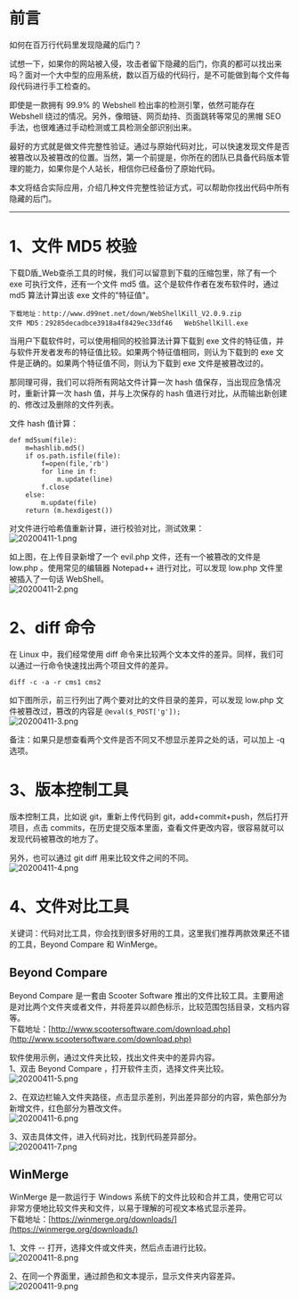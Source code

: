 
# 前言
如何在百万行代码里发现隐藏的后门？

试想一下，如果你的网站被入侵，攻击者留下隐藏的后门，你真的都可以找出来吗？面对一个大中型的应用系统，数以百万级的代码行，是不可能做到每个文件每段代码进行手工检查的。

即使是一款拥有 99.9% 的 Webshell 检出率的检测引擎，依然可能存在 Webshell 绕过的情况。另外，像暗链、网页劫持、页面跳转等常见的黑帽 SEO 手法，也很难通过手动检测或工具检测全部识别出来。

最好的方式就是做文件完整性验证。通过与原始代码对比，可以快速发现文件是否被篡改以及被篡改的位置。当然，第一个前提是，你所在的团队已具备代码版本管理的能力，如果你是个人站长，相信你已经备份了原始代码。

本文将结合实际应用，介绍几种文件完整性验证方式，可以帮助你找出代码中所有隐藏的后门。

---


# 1、文件 MD5 校验
下载D盾_Web查杀工具的时候，我们可以留意到下载的压缩包里，除了有一个 exe 可执行文件，还有一个文件 md5 值。这个是软件作者在发布软件时，通过 md5 算法计算出该 exe 文件的"特征值"。
```
下载地址：http://www.d99net.net/down/WebShellKill_V2.0.9.zip
文件 MD5：29285decadbce3918a4f8429ec33df46   WebShellKill.exe
```

当用户下载软件时，可以使用相同的校验算法计算下载到 exe 文件的特征值，并与软件开发者发布的特征值比较。如果两个特征值相同，则认为下载到的 exe 文件是正确的。如果两个特征值不同，则认为下载到 exe 文件是被篡改过的。

那同理可得，我们可以将所有网站文件计算一次 hash 值保存，当出现应急情况时，重新计算一次 hash 值，并与上次保存的 hash 值进行对比，从而输出新创建的、修改过及删除的文件列表。

文件 hash 值计算：
```
def md5sum(file):
    m=hashlib.md5()
    if os.path.isfile(file):
        f=open(file,'rb')
        for line in f:
            m.update(line)
        f.close
    else:
        m.update(file)
    return (m.hexdigest())
```

对文件进行哈希值重新计算，进行校验对比，测试效果：<br />![20200411-1.png](_img\05-应急响应/1656915115621-6362ee97-4800-434c-8117-9cf60bea6a4d.png)

如上图，在上传目录新增了一个 evil.php 文件，还有一个被篡改的文件是 low.php 。使用常见的编辑器 Notepad++ 进行对比，可以发现 low.php 文件里被插入了一句话 WebShell。<br />![20200411-2.png](_img\05-应急响应/1656915123087-cbefa652-b98a-4d39-b035-6bfb7b2c84e8.png)


# 2、diff 命令
在 Linux 中，我们经常使用 diff 命令来比较两个文本文件的差异。同样，我们可以通过一行命令快速找出两个项目文件的差异。

```
diff -c -a -r cms1 cms2
```

如下图所示，前三行列出了两个要对比的文件目录的差异，可以发现 low.php 文件被篡改过，篡改的内容是 `@eval($_POST['g']);`<br />![20200411-3.png](_img\05-应急响应/1656915128121-8e1750bf-f5a8-4ece-be7a-71429a19a109.png)

备注：如果只是想查看两个文件是否不同又不想显示差异之处的话，可以加上 -q 选项。


# 3、版本控制工具
版本控制工具，比如说 git，重新上传代码到 git，add+commit+push，然后打开项目，点击 commits，在历史提交版本里面，查看文件更改内容，很容易就可以发现代码被篡改的地方了。

另外，也可以通过 git diff 用来比较文件之间的不同。<br />![20200411-4.png](_img\05-应急响应/1656915144445-e9ea0d0a-93a5-40bb-9225-ee508ee1978f.png)


# 4、文件对比工具

关键词：代码对比工具，你会找到很多好用的工具，这里我们推荐两款效果还不错的工具，Beyond Compare 和 WinMerge。


## Beyond Compare
Beyond Compare 是一套由 Scooter Software 推出的文件比较工具。主要用途是对比两个文件夹或者文件，并将差异以颜色标示，比较范围包括目录，文档内容等。<br />下载地址：[http://www.scootersoftware.com/download.php](http://www.scootersoftware.com/download.php)

软件使用示例，通过文件夹比较，找出文件夹中的差异内容。<br />1、双击 Beyond Compare ，打开软件主页，选择文件夹比较。<br />![20200411-5.png](_img\05-应急响应/1656915168080-13ecaf29-7295-4e44-9d5d-be4e040e3803.png)

2、在双边栏输入文件夹路径，点击显示差别，列出差异部分的内容，紫色部分为新增文件，红色部分为篡改文件。<br />![20200411-6.png](_img\05-应急响应/1656915174743-cea574a7-9636-428a-bcdd-e1cbecd3c92e.png)

3、双击具体文件，进入代码对比，找到代码差异部分。<br />![20200411-7.png](_img\05-应急响应/1656915174804-251b462c-d516-4c72-b5d5-aa2b92cc85d0.png)


## WinMerge

WinMerge 是一款运行于 Windows 系统下的文件比较和合并工具，使用它可以非常方便地比较文件夹和文件，以易于理解的可视文本格式显示差异。<br />下载地址：[https://winmerge.org/downloads/](https://winmerge.org/downloads/)

1、文件 -- 打开，选择文件或文件夹，然后点击进行比较。<br />![20200411-8.png](_img\05-应急响应/1656915175431-26a8c19e-b4d6-4571-be1a-6c4d2162e644.png)

2、在同一个界面里，通过颜色和文本提示，显示文件夹内容差异。<br />![20200411-9.png](_img\05-应急响应/1656915175025-7b615d28-d4d8-477d-b800-163955621f02.png)
